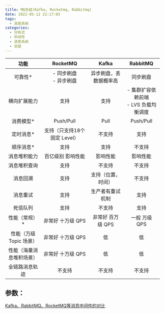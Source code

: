 ```yaml
---
title: MQ总结(Kafka, Rocketmq, Rabbitmq)
date: 2022-05-12 22:17:03
tags:
  - 消息系统
categories:
  - 分布式
  - 中间件 
  - 消息系统
  - 总结  
---
```


<p></p>
<!-- more -->


功能 | RocketMQ | Kafka | RabbitMQ
:-: | :-: |:-: | :-:
可靠性* | - 同步刷盘<br> - 异步刷盘| 异步刷盘，丢数据概率高 |  同步刷盘
横向扩展能力 | 支持 |  支持 | - 集群扩容依赖前端 <br> - LVS 负载均衡调度
消费模型* | Push/Pull |  Pull | Push/Pull
定时消息* | 支持（只支持18个固定 Level）| 不支持 | 支持
顺序消息* | 支持 | 支持  | 不支持
消息堆积能力 | 百亿级别 影响性能 | 影响性能 | 影响性能
消息堆积查询 | 支持 | 不支持 | 不支持
消息回溯 | 支持 | 支持（位置，时间） | 不支持
消息重试 | 支持 |  生产者有重试机制 | 支持
死信队列 | 支持 | 不支持 | 支持
性能（常规）* | 非常好 十万级 QPS | 非常好 百万级 QPS | 一般 万级 QPS
性能（万级 Topic 场景）| 非常好 十万级 QPS |  低 | 低
性能（海量消息堆积场景） | 非常好 十万级 QPS |  低 | 低
全链路消息轨迹 | 不支持 | 不支持 | 不支持

## 参数：
[Kafka、RabbitMQ、RocketMQ等消息中间件的对比](https://blog.csdn.net/belvine/article/details/80842240)